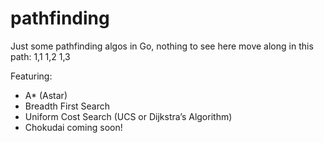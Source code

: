 # pathfinding

Just some pathfinding algos in Go, nothing to see here move along in this path: 1,1 1,2 1,3

Featuring:
- A* (Astar)
- Breadth First Search
- Uniform Cost Search (UCS or Dijkstra’s Algorithm)
- Chokudai coming soon!
